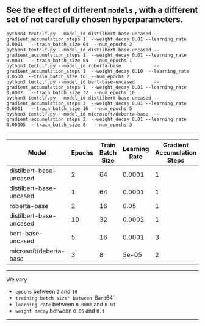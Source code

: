 ##   See the effect of different `models` , with a different set of not carefully chosen hyperparameters.

```
python3 textclf.py --model_id distilbert-base-uncased --gradient_accumulation_steps 1  --weight_decay 0.01 --learning_rate 0.0001   --train_batch_size 64  --num_epochs 2
python3 textclf.py --model_id distilbert-base-uncased --gradient_accumulation_steps 1  --weight_decay 0.01 --learning_rate 0.0001   --train_batch_size 64  --num_epochs 1
python3 textclf.py --model_id roberta-base            --gradient_accumulation_steps 1  --weight_decay 0.10  --learning_rate 0.0500  --train_batch_size 16  --num_epochs 2
python3 textclf.py --model_id bert-base-uncased       --gradient_accumulation_steps 1  --weight_decay 0.01 --learning_rate 0.0002   --train_batch_size 32  --num_epochs 10
python3 textclf.py --model_id distilbert-base-uncased --gradient_accumulation_steps 3  --weight_decay 0.01 --learning_rate 0.0001   --train_batch_size 16  --num_epochs 5
python3 textclf.py --model_id microsoft/deberta-base  --gradient_accumulation_steps 2  --weight_decay 0.01 --learning_rate 0.00005  --train_batch_size 8   --num_epochs 3
```

-----



| Model                   | Epochs | Train Batch Size | Learning Rate | Gradient Accumulation Steps | Weight Decay | Train time (seconds) | Accuracy | F1-score  |
|-------------------------|--------|------------------|---------------|-----------------------------|--------------|----------------------|----------|-----------|
| distilbert-base-uncased | 2      | 64               | 0.0001        | 1                           | 0.01         | 33                   | 0.91     | 0.908722  |
| distilbert-base-uncased | 1      | 64               | 0.0001        | 1                           | 0.01         | 18                   | 0.888    | 0.883333  |
| roberta-base            | 2      | 16               | 0.05          | 1                           | 0.10         | 108                  | 0.518    | 0.0       |
| distilbert-base-uncased | 10     | 32               | 0.0002        | 1                           | 0.01         | 197                  | 0.886    | 0.880503  |
| bert-base-uncased       | 5      | 16               | 0.0001        | 3                           | 0.01         | 243                  | 0.94     | 0.939759  |
| microsoft/deberta-base  | 3      | 8                | 5e-05         | 2                           | 0.01         | 338                  | 0.958    | 0.957055  |
----

We vary 
 - `epochs`  between `2` and `10`
 - `training batch size' bwtween `8` and `64`
 - `learning rate` between `0.0001` and `0.01`
 - `weight decay` between `0.05` and `0.1`

----
